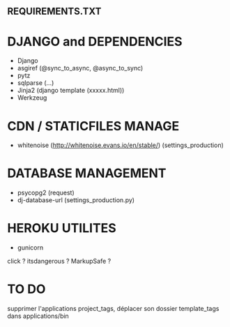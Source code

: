 ## REQUIREMENTS.TXT

# DJANGO and DEPENDENCIES
- Django
- asgiref (@sync_to_async, @async_to_sync)
- pytz
- sqlparse (...)
- Jinja2 (django template (xxxxx.html))
- Werkzeug

# CDN / STATICFILES MANAGE
- whitenoise (http://whitenoise.evans.io/en/stable/) (settings_production)

# DATABASE MANAGEMENT
- psycopg2 (request)
- dj-database-url (settings_production.py)

# HEROKU UTILITES
- gunicorn


click ?
itsdangerous ?
MarkupSafe ?


# TO DO

supprimer l'applications project_tags, déplacer son dossier template_tags dans applications/bin